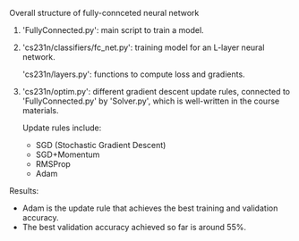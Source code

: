 Overall structure of fully-connceted neural network

1. 'FullyConnected.py': main script to train a model.

2. 'cs231n/classifiers/fc_net.py': training model for an L-layer neural network. 

   'cs231n/layers.py': functions to compute loss and gradients. 

3. 'cs231n/optim.py': different gradient descent update rules, connected to 'FullyConnected.py' by 'Solver.py', 
    which is well-written in the course materials.
    
    Update rules include:
      - SGD (Stochastic Gradient Descent)
      - SGD+Momentum
      - RMSProp
      - Adam

Results:
- Adam is the update rule that achieves the best training and validation accuracy.
- The best validation accuracy achieved so far is around 55%.
